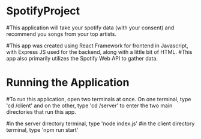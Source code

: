 ﻿# SpotifyProject

#This application will take your spotify data (with your consent) and recommend you songs from your top artists. 

#This app was created using React Framework for frontend in Javascript, with Express JS used for the backend, along with a little bit of HTML.
#This app also primarily utilizes the Spotify Web API to gather data.

# Running the Application
#To run this application, open two terminals at once. On one terminal, type 'cd /client' and on the other, type 'cd /server' to enter the two main directories that run this app.

#in the server directory terminal, type 'node index.js' 
#in the client directory terminal, type 'npm run start'
